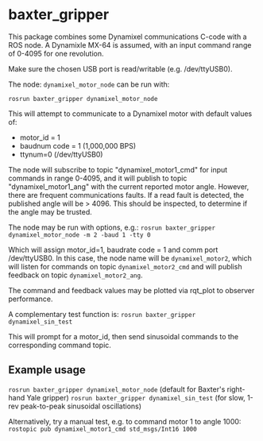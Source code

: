 # baxter_gripper
This package combines some Dynamixel communications C-code with a ROS node.  A Dynamixle MX-64 is assumed, with an input command range of 0-4095 for one revolution.

Make sure the chosen USB port is read/writable (e.g. /dev/ttyUSB0).

The node: `dynamixel_motor_node` can be run with:

`rosrun baxter_gripper dynamixel_motor_node`

This will attempt to communicate to a Dynamixel motor with default values of:
* motor_id = 1
* baudnum code = 1 (1,000,000 BPS)
* ttynum=0 (/dev/ttyUSB0)

The node will subscribe to topic "dynamixel_motor1_cmd" for input commands in range 0-4095, and it will publish to topic "dynamixel_motor1_ang" with the current reported motor angle.  However, there are frequent communications faults.  If a read fault is detected, the published angle will be > 4096.  This should be inspected, to determine if the angle may be trusted.

The node may be run with options, e.g.:
`rosrun baxter_gripper dynamixel_motor_node -m 2 -baud 1 -tty 0`

Which will assign motor_id=1, baudrate code = 1 and comm port /dev/ttyUSB0.  In this case, the node name will be `dynamixel_motor2`, which will listen for commands on topic `dynamixel_motor2_cmd` and will publish feedback on topic `dynamixel_motor2_ang`.  

The command and feedback values may be plotted via rqt_plot to observer performance.

A complementary test function is: 
`rosrun baxter_gripper dynamixel_sin_test`

This will prompt for a motor_id, then send sinusoidal commands to the corresponding command topic.

## Example usage
`rosrun baxter_gripper dynamixel_motor_node` (default for Baxter's right-hand Yale gripper)
`rosrun baxter_gripper dynamixel_sin_test` (for slow, 1-rev peak-to-peak sinusoidal oscillations)

Alternatively, try a manual test, e.g. to command motor 1 to angle 1000:
`rostopic pub dynamixel_motor1_cmd std_msgs/Int16 1000`





    
